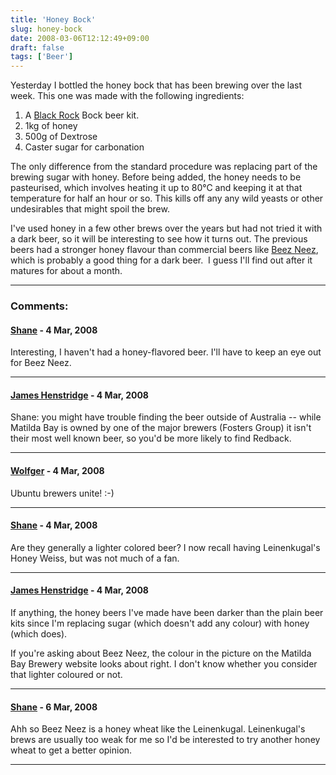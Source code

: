 ```yaml
---
title: 'Honey Bock'
slug: honey-bock
date: 2008-03-06T12:12:49+09:00
draft: false
tags: ['Beer']
---
```


Yesterday I bottled the honey bock that has been brewing over the last
week. This one was made with the following ingredients:

1.  A [Black Rock](http://www.blackrock.co.nz/) Bock beer kit.
2.  1kg of honey
3.  500g of Dextrose
4.  Caster sugar for carbonation

The only difference from the standard procedure was replacing part of
the brewing sugar with honey. Before being added, the honey needs to be
pasteurised, which involves heating it up to 80°C and keeping it at that
temperature for half an hour or so. This kills off any any wild yeasts
or other undesirables that might spoil the brew.

I\'ve used honey in a few other brews over the years but had not tried
it with a dark beer, so it will be interesting to see how it turns out.
The previous beers had a stronger honey flavour than commercial beers
like [Beez Neez](http://www.matildabay.com.au/ourbeers/beezneez.html),
which is probably a good thing for a dark beer.  I guess I\'ll find out
after it matures for about a month.

---
### Comments:
#### [Shane](http://par-due.com) - <time datetime="2008-03-06 12:31:28">4 Mar, 2008</time>

Interesting, I haven\'t had a honey-flavored beer. I\'ll have to keep an
eye out for Beez Neez.

---
#### [James Henstridge](http://blogs.gnome.org/jamesh/) - <time datetime="2008-03-06 13:06:48">4 Mar, 2008</time>

Shane: you might have trouble finding the beer outside of Australia \--
while Matilda Bay is owned by one of the major brewers (Fosters Group)
it isn\'t their most well known beer, so you\'d be more likely to find
Redback.

---
#### [Wolfger](http://wolfger.wordpress.com/) - <time datetime="2008-03-06 20:35:35">4 Mar, 2008</time>

Ubuntu brewers unite! :-)

---
#### [Shane](http://par-due.com) - <time datetime="2008-03-06 22:44:00">4 Mar, 2008</time>

Are they generally a lighter colored beer? I now recall having
Leinenkugal\'s Honey Weiss, but was not much of a fan.

---
#### [James Henstridge](http://blogs.gnome.org/jamesh/) - <time datetime="2008-03-06 23:23:54">4 Mar, 2008</time>

If anything, the honey beers I\'ve made have been darker than the plain
beer kits since I\'m replacing sugar (which doesn\'t add any colour)
with honey (which does).

If you\'re asking about Beez Neez, the colour in the picture on the
Matilda Bay Brewery website looks about right. I don\'t know whether you
consider that lighter coloured or not.

---
#### [Shane](http://par-due.com) - <time datetime="2008-03-08 02:09:21">6 Mar, 2008</time>

Ahh so Beez Neez is a honey wheat like the Leinenkugal. Leinenkugal\'s
brews are usually too weak for me so I\'d be interested to try another
honey wheat to get a better opinion.

---
